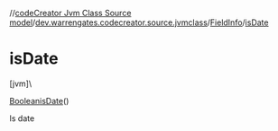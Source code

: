 //[codeCreator Jvm Class Source model](../../../index.md)/[dev.warrengates.codecreator.source.jvmclass](../index.md)/[FieldInfo](index.md)/[isDate](is-date.md)

# isDate

[jvm]\

[Boolean](https://docs.oracle.com/javase/8/docs/api/java/lang/Boolean.html)[isDate](is-date.md)()

Is date
